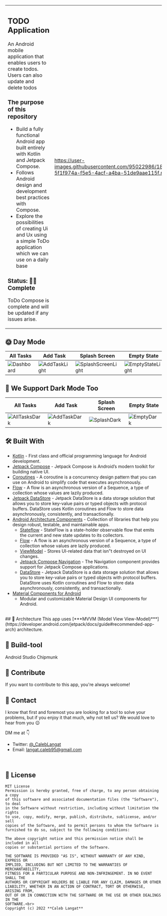 <table style="width:100%">
  <tr>
    <td>

## TODO Application

<p align="left"> An Android mobile application that enables users to create todos. Users can also update and delete todos
</p>

### The purpose of this repository

- Build a fully functional Android app built entirely with Kotlin and Jetpack Compose.
- Follows Android design and development best practices with Compose.
- Explore the possibilities of creating Ui and Ux using a simple ToDo application which we can use on a daily base

### Status: 👨‍💻 Complete

<p>ToDo Compose is complete and will be updated if any issues arise.</p>

</td> 
<td>
 
https://user-images.githubusercontent.com/95022986/185205586-5f1f974a-f5e5-4acf-a4ba-51de9aae115f.mp4
</td>
</tr>
</table>

## 🌞 Day Mode

|   All Tasks    | Add Task    |   Splash Screen   | Empty State
|---	|---	|---    |---
|  ![Dashboard](https://user-images.githubusercontent.com/95022986/185187001-9d1beaa7-e025-4295-aacd-5757778bdaf4.jpeg)    |  ![AddTaskLight](https://user-images.githubusercontent.com/95022986/185187873-a7ae99ea-3cee-48ed-b361-1e706be4e24f.jpeg) |   ![SplashScreenLight](https://user-images.githubusercontent.com/95022986/185188108-7d584efe-82b3-4b9d-99a8-92bdb695016b.jpeg) |  ![EmptyStateLight](https://user-images.githubusercontent.com/95022986/185189613-b3e67075-ac12-49cc-927d-8d86f64ed99d.jpeg)


## 🌚 We Support Dark Mode Too
|   All Tasks    | Add Task    |   Splash Screen   | Empty State
|---	|---	|---    |---
| ![AllTasksDark](https://user-images.githubusercontent.com/95022986/185190209-7fb3e11b-a190-4747-bcbd-f8802a3a1ba4.jpeg)|  ![AddTaskDark](https://user-images.githubusercontent.com/95022986/185190760-8b143baa-3cfa-4025-a229-c5781dedccbb.jpeg) |   ![SplashDark](https://user-images.githubusercontent.com/95022986/185190914-fca949d4-152d-4eb4-af7d-7bebe104610b.jpeg)| ![EmptyDark](https://user-images.githubusercontent.com/95022986/185191175-93d3a29b-35ae-4463-b670-158cf8728526.jpeg)


## 🛠 Built With

- [Kotlin](https://kotlinlang.org/) - First class and official programming language for Android
  development.
- [Jetpack Compose](https://developer.android.com/jetpack/compose) - Jetpack Compose is Android’s
  modern toolkit for building native UI.
- [Coroutines](https://kotlinlang.org/docs/reference/coroutines-overview.html) - A coroutine is a
  concurrency design pattern that you can use on Android to simplify code that executes
  asynchronously.
- [Flow](https://kotlinlang.org/docs/reference/coroutines/flow.html) - A flow is an asynchronous
  version of a Sequence, a type of collection whose values are lazily produced.
- [Jetpack DataStore](https://developer.android.com/topic/libraries/architecture/datastore) -
  Jetpack DataStore is a data storage solution that allows you to store key-value pairs or typed
  objects with protocol buffers. DataStore uses Kotlin coroutines and Flow to store data
  asynchronously, consistently, and transactionally.
- [Android Architecture Components](https://developer.android.com/topic/libraries/architecture) -
  Collection of libraries that help you design robust, testable, and maintainable apps.
    - [Stateflow](https://developer.android.com/kotlin/flow/stateflow-and-sharedflow) - StateFlow is
      a state-holder observable flow that emits the current and new state updates to its collectors.
    - [Flow](https://kotlinlang.org/docs/reference/coroutines/flow.html) - A flow is an asynchronous
      version of a Sequence, a type of collection whose values are lazily produced.
    - [ViewModel](https://developer.android.com/topic/libraries/architecture/viewmodel) - Stores
      UI-related data that isn"t destroyed on UI changes.
    - [Jetpack Compose Navigation](https://developer.android.com/jetpack/compose/navigation) - The
      Navigation component provides support for Jetpack Compose applications.
    - [DataStore](https://developer.android.com/topic/libraries/architecture/datastore) - Jetpack
      DataStore is a data storage solution that allows you to store key-value pairs or typed objects
      with protocol buffers. DataStore uses Kotlin coroutines and Flow to store data asynchronously,
      consistently, and transactionally.
- [Material Components for Android](https://github.com/material-components/material-components-android)
    - Modular and customizable Material Design UI components for Android.

<br />
## 🗼 Architecture
This app uses [***MVVM (Model View
View-Model)***](https://developer.android.com/jetpack/docs/guide#recommended-app-arch) architecture.

## 🧰 Build-tool
Android Studio Chipmunk

## 🤝 Contribute
If you want to contribute to this app, you're always welcome!
<br>

## 📩 Contact

I know that first and foremost you are looking for a tool to solve your problems, but if you enjoy
it that much, why not tell us? We would love to hear from you 😉

DM me at 👇

* Twitter: <a href="https://twitter.com/_CalebLangat" target="_blank">@_CalebLangat</a>
* Email: langat.caleb95@gmail.com

<br>

## 🔖 License

```
MIT License
Permission is hereby granted, free of charge, to any person obtaining a copy
of this software and associated documentation files (the "Software"), to deal
in the Software without restriction, including without limitation the rights
to use, copy, modify, merge, publish, distribute, sublicense, and/or sell
copies of the Software, and to permit persons to whom the Software is
furnished to do so, subject to the following conditions:

The above copyright notice and this permission notice shall be included in all
copies or substantial portions of the Software.

THE SOFTWARE IS PROVIDED "AS IS", WITHOUT WARRANTY OF ANY KIND, EXPRESS OR
IMPLIED, INCLUDING BUT NOT LIMITED TO THE WARRANTIES OF MERCHANTABILITY,
FITNESS FOR A PARTICULAR PURPOSE AND NON-INFRINGEMENT. IN NO EVENT SHALL THE
AUTHORS OR COPYRIGHT HOLDERS BE LIABLE FOR ANY CLAIM, DAMAGES OR OTHER
LIABILITY, WHETHER IN AN ACTION OF CONTRACT, TORT OR OTHERWISE, ARISING FROM,
OUT OF OR IN CONNECTION WITH THE SOFTWARE OR THE USE OR OTHER DEALINGS IN THE
SOFTWARE.<br>
Copyright (c) 2022 **Caleb Langat**

```
